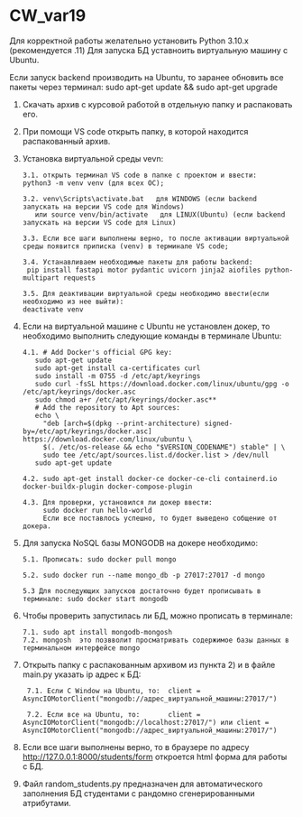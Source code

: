 # CW_var19
Для корректной работы желательно установить Python 3.10.x (рекомендуется .11)
Для запуска БД уставноить виртуальную машину с Ubuntu.

Если запуск backend производить на Ubuntu, то заранее обновить все пакеты через терминал:   sudo apt-get update && sudo apt-get upgrade
1. Скачать архив с курсовой работой в отдельную папку и распаковать его.
2. При помощи VS code открыть папку, в которой находится распакованный архив.
3. Установка виртуальной среды vevn:
   
       3.1. открыть терминал VS code в папке с проектом и ввести:    python3 -m venv venv (для всех ОС);
   
       3.2. venv\Scripts\activate.bat   для WINDOWS (если backend запускать на версии VS code для Windows)
          или source venv/bin/activate   для LINUX(Ubuntu) (если backend запускать на версии VS code для Linux)
   
       3.3. Если все шаги выполнены верно, то после активации виртуальной среды появится приписка (venv) в терминале VS code;
   
       3.4. Устанавливаем необходимые пакеты для работы backend:
        pip install fastapi motor pydantic uvicorn jinja2 aiofiles python-multipart requests
   
       3.5. Для деактивации виртуальной среды необходимо ввести(если необходимо из нее выйти):
       deactivate venv

4. Если на виртуальной машине с Ubuntu не установлен докер, то необходимо выполнить следующие команды в терминале Ubuntu:

       4.1. # Add Docker's official GPG key:
          sudo apt-get update
          sudo apt-get install ca-certificates curl
          sudo install -m 0755 -d /etc/apt/keyrings
          sudo curl -fsSL https://download.docker.com/linux/ubuntu/gpg -o /etc/apt/keyrings/docker.asc
          sudo chmod a+r /etc/apt/keyrings/docker.asc**
          # Add the repository to Apt sources:
          echo \
            "deb [arch=$(dpkg --print-architecture) signed-by=/etc/apt/keyrings/docker.asc] https://download.docker.com/linux/ubuntu \
            $(. /etc/os-release && echo "$VERSION_CODENAME") stable" | \
            sudo tee /etc/apt/sources.list.d/docker.list > /dev/null
          sudo apt-get update
   
       4.2. sudo apt-get install docker-ce docker-ce-cli containerd.io docker-buildx-plugin docker-compose-plugin
   
       4.3. Для проверки, установился ли докер ввести: 
            sudo docker run hello-world
            Если все поставлось успешно, то будет выведено собщение от докера.

5. Для запуска NoSQL базы MONGODB на докере необходимо:
   
       5.1. Прописать: sudo docker pull mongo
   
       5.2. sudo docker run --name mongo_db -p 27017:27017 -d mongo

       5.3 Для последующих запусков достаточно будет прописывать в терминале: sudo docker start mongodb

7. Чтобы проверить запустилась ли БД, можно прописать в терминале:

       7.1. sudo apt install mongodb-mongosh
       7.2. mongosh  это позвволит просматривать содержимое базы данных в терминальном интерфейсе mongo

9. Открыть папку с распакованным архивом из пункта 2) и в файле main.py указать ip адрес к БД:

        7.1. Если С Window на Ubuntu, то:  client = AsyncIOMotorClient("mongodb://адрес_виртуальной_машины:27017/")
   
        7.2. Если все на Ubuntu, то:       client = AsyncIOMotorClient("mongodb://localhost:27017/") или client = AsyncIOMotorClient("mongodb://адрес_виртуальной_машины:27017/")

10. Если все шаги выполнены верно, то в браузере по адресу http://127.0.0.1:8000/students/form откроется html форма для работы с БД.

11. Файл random_students.py предназначен для автоматического заполнения БД студентами с рандомно сгенерированными атрибутами.
